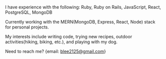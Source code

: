 
I have experience with the following: Ruby, Ruby on Rails, JavaScript, React, PostgreSQL, MongoDB

Currently working with the MERN(MongoDB, Express, React, Node) stack for personal projects.

My interests include writing code, trying new recipes, outdoor activities(hiking, biking, etc.), and playing with my dog.

Need to reach me? {email: blee2125@gmail.com}

<!---
blee2125/blee2125 is a ✨ special ✨ repository because its `README.md` (this file) appears on your GitHub profile.
You can click the Preview link to take a look at your changes.
--->
